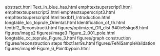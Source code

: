 abstract.html
Text_in_blue_has.html
emphtextsuperscript1.html
emphtextsuperscript2.html
emphtextsuperscript3.html
emphtextsuperscript4.html
textbf1_Introduction.html
longtable_lcc_toprule_Orientat.html
Identification_of_th.html
textbf2_Reconstructi.html
figures/optimized_OR_dist
940ie5skqo8.html
figures/image2
figures/image3
Figure_2_001_pole.html
longtable_cc_toprule_Figure_3.html
figures/graph construction
figures/reconstruction steps
ftbct1arr9s.html
figures/FeNiSampleValidation
figures/image9
Figure_6_Pointbypoin.html